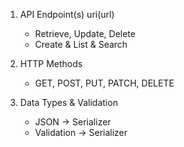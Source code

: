 1. API Endpoint(s) uri(url)
	- Retrieve, Update, Delete
	- Create & List & Search

2. HTTP Methods
	- GET, POST, PUT, PATCH, DELETE

3. Data Types & Validation
	- JSON -> Serializer
	- Validation -> Serializer
